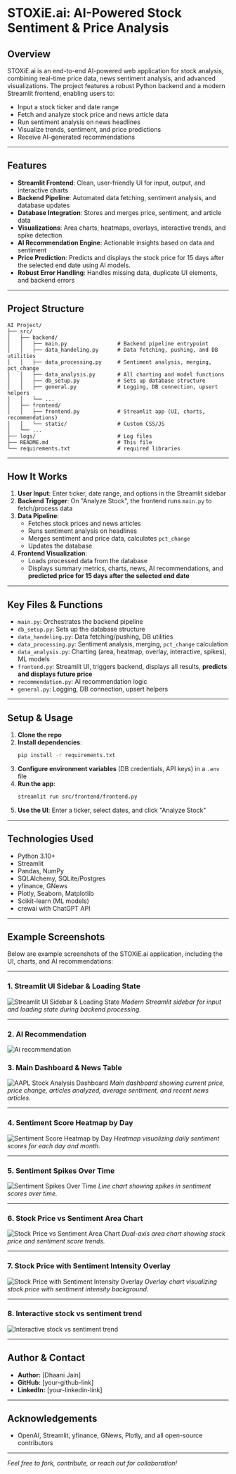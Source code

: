 # STOXiE.ai: AI-Powered Stock Sentiment & Price Analysis

## Overview
STOXiE.ai is an end-to-end AI-powered web application for stock analysis, combining real-time price data, news sentiment analysis, and advanced visualizations. The project features a robust Python backend and a modern Streamlit frontend, enabling users to:
- Input a stock ticker and date range
- Fetch and analyze stock price and news article data
- Run sentiment analysis on news headlines
- Visualize trends, sentiment, and price predictions
- Receive AI-generated recommendations

---

## Features
- **Streamlit Frontend**: Clean, user-friendly UI for input, output, and interactive charts
- **Backend Pipeline**: Automated data fetching, sentiment analysis, and database updates
- **Database Integration**: Stores and merges price, sentiment, and article data
- **Visualizations**: Area charts, heatmaps, overlays, interactive trends, and spike detection
- **AI Recommendation Engine**: Actionable insights based on data and sentiment
- **Price Prediction**: Predicts and displays the stock price for 15 days after the selected end date using AI models.
- **Robust Error Handling**: Handles missing data, duplicate UI elements, and backend errors

---

## Project Structure
```
AI Project/
├── src/
│   ├── backend/
│   │   ├── main.py                # Backend pipeline entrypoint
│   │   ├── data_handeling.py      # Data fetching, pushing, and DB utilities
│   │   ├── data_processing.py     # Sentiment analysis, merging, pct_change
│   │   ├── data_analysis.py       # All charting and model functions
│   │   ├── db_setup.py            # Sets up database structure 
│   │   ├── general.py             # Logging, DB connection, upsert helpers
│   │   └── ...
│   ├── frontend/
│   │   ├── frontend.py            # Streamlit app (UI, charts, recommendations)
│   │   └── static/                # Custom CSS/JS
│   └── ...
├── logs/                          # Log files
├── README.md                      # This file
└── requirements.txt               # required libraries
```

---

## How It Works
1. **User Input**: Enter ticker, date range, and options in the Streamlit sidebar
2. **Backend Trigger**: On "Analyze Stock", the frontend runs `main.py` to fetch/process data
3. **Data Pipeline**:
    - Fetches stock prices and news articles
    - Runs sentiment analysis on headlines
    - Merges sentiment and price data, calculates `pct_change`
    - Updates the database
4. **Frontend Visualization**:
    - Loads processed data from the database
    - Displays summary metrics, charts, news, AI recommendations, and **predicted price for 15 days after the selected end date**

---

## Key Files & Functions
- `main.py`: Orchestrates the backend pipeline
- `db_setup.py`: Sets up the database structure
- `data_handeling.py`: Data fetching/pushing, DB utilities
- `data_processing.py`: Sentiment analysis, merging, `pct_change` calculation
- `data_analysis.py`: Charting (area, heatmap, overlay, interactive, spikes), ML models
- `frontend.py`: Streamlit UI, triggers backend, displays all results, **predicts and displays future price**
- `recommendation.py`: AI recommendation logic
- `general.py`: Logging, DB connection, upsert helpers

---

## Setup & Usage
1. **Clone the repo**
2. **Install dependencies**:
   ```bash
   pip install -r requirements.txt
   ```
3. **Configure environment variables** (DB credentials, API keys) in a `.env` file
4. **Run the app**:
   ```bash
   streamlit run src/frontend/frontend.py
   ```
5. **Use the UI**: Enter a ticker, select dates, and click "Analyze Stock"

---

## Technologies Used
- Python 3.10+
- Streamlit
- Pandas, NumPy
- SQLAlchemy, SQLite/Postgres
- yfinance, GNews
- Plotly, Seaborn, Matplotlib
- Scikit-learn (ML models)
- crewai with ChatGPT API

---

## Example Screenshots

Below are example screenshots of the STOXiE.ai application, including the UI, charts, and AI recommendations:

---

### 1. Streamlit UI Sidebar & Loading State

![Streamlit UI Sidebar & Loading State](assets/screenshots/stoxie_ai_input_window.png)
*Modern Streamlit sidebar for input and loading state during backend processing.*

---

### 2. AI Recommendation
![Ai recommendation](assets/screenshots/Ai_recommendation.png)

### 3. Main Dashboard & News Table

![AAPL Stock Analysis Dashboard](assets/screenshots/stock_analysis_and_top_10_headline_articles.png)
*Main dashboard showing current price, price change, articles analyzed, average sentiment, and recent news articles.*

---

### 4. Sentiment Score Heatmap by Day

![Sentiment Score Heatmap by Day](assets/screenshots/sentiment_score_heatmap_by_day.png)
*Heatmap visualizing daily sentiment scores for each day and month.*

---

### 5. Sentiment Spikes Over Time

![Sentiment Spikes Over Time](assets/screenshots/sentiment_spikes_overtime.png)
*Line chart showing spikes in sentiment scores over time.*

---

### 6. Stock Price vs Sentiment Area Chart

![Stock Price vs Sentiment Area Chart](assets/screenshots/stock_price_vs_sentiment_area_chart.png)
*Dual-axis area chart showing stock price and sentiment score trends.*

---

### 7. Stock Price with Sentiment Intensity Overlay

![Stock Price with Sentiment Intensity Overlay](assets/screenshots/stock_price_vs_sentiment_intensity_overlay.png)
*Overlay chart visualizing stock price with sentiment intensity background.*

---

### 8. Interactive stock vs sentiment trend

![Interactive stock vs sentiment trend](assets/screenshots/Interactive_stock_vs_sentiment_trend.png)

---

## Author & Contact
- **Author:** [Dhaani Jain]
- **GitHub:** [your-github-link]
- **LinkedIn:** [your-linkedin-link]

---

## Acknowledgements
- OpenAI, Streamlit, yfinance, GNews, Plotly, and all open-source contributors

---

*Feel free to fork, contribute, or reach out for collaboration!*
